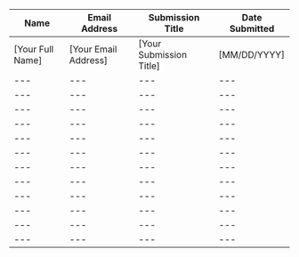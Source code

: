 | Name | Email Address | Submission Title | Date Submitted |
| --- | --- | --- | --- |
| [Your Full Name] | [Your Email Address] | [Your Submission Title] | [MM/DD/YYYY] |
| --- | --- | --- | --- |
| --- | --- | --- | --- |
| --- | --- | --- | --- |
| --- | --- | --- | --- |
| --- | --- | --- | --- |
| --- | --- | --- | --- |
| --- | --- | --- | --- |
| --- | --- | --- | --- |
| --- | --- | --- | --- |
| --- | --- | --- | --- |
| --- | --- | --- | --- |
| --- | --- | --- | --- |
